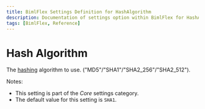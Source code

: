 ```yaml
---
title: BimlFlex Settings Definition for HashAlgorithm
description: Documentation of settings option within BimlFlex for HashAlgorithm
tags: [BimlFlex, Reference]
---
```


# Hash Algorithm

The [hashing](bimlflex-concepts-hashing) algorithm to use. ("MD5"/"SHA1"/"SHA2_256"/"SHA2_512").

Notes:

* This setting is part of the *Core* settings category.
* The default value for this setting is `SHA1`.
